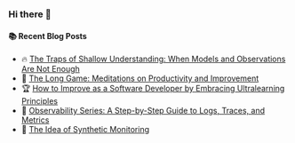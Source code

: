 ### Hi there 👋

<!--
**jorzel/jorzel** is a ✨ _special_ ✨ repository because its `README.md` (this file) appears on your GitHub profile.

Here are some ideas to get you started:

- 🔭 I’m currently working on ...
- 🌱 I’m currently learning ...
- 👯 I’m looking to collaborate on ...
- 🤔 I’m looking for help with ...
- 💬 Ask me about ...
- 📫 How to reach me: ...
- 😄 Pronouns: ...
- ⚡ Fun fact: ...
-->

#### :books: Recent Blog Posts
<!-- BLOGPOSTS:START -->
 - 🔥 [The Traps of Shallow Understanding: When Models and Observations Are Not Enough](https://medium.com/@orzel.jarek/the-traps-of-shallow-understanding-when-models-and-observations-are-not-enough-04980c2c6fc4?source=rss-607ede630b31------2)
 - 📰 [The Long Game: Meditations on Productivity and Improvement](https://levelup.gitconnected.com/the-long-game-meditations-on-productivity-and-improvement-8f47edf34cd2?source=rss-607ede630b31------2)
 - 🏆 [How to Improve as a Software Developer by Embracing Ultralearning Principles](https://levelup.gitconnected.com/how-to-improve-as-a-software-developer-by-embracing-ultralearning-principles-c8e7706f213d?source=rss-607ede630b31------2)
 - 🔘 [Observability Series: A Step-by-Step Guide to Logs, Traces, and Metrics](https://levelup.gitconnected.com/observability-series-a-step-by-step-guide-to-logs-traces-and-metrics-9860d7c46220?source=rss-607ede630b31------2)
 - 📰 [The Idea of Synthetic Monitoring](https://levelup.gitconnected.com/the-idea-of-synthetic-monitoring-6c1e9d1caa07?source=rss-607ede630b31------2)<!-- BLOGPOSTS:END -->